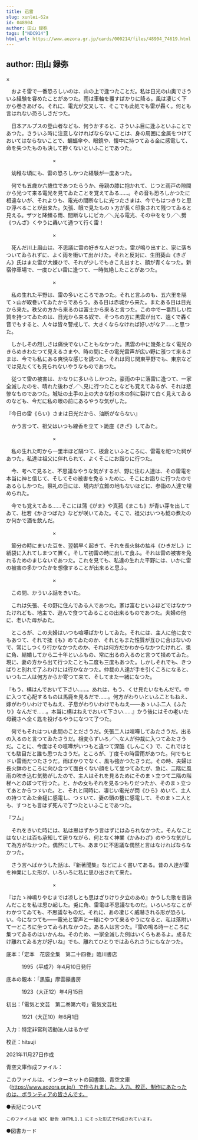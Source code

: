 ```yaml
---
title: 迅雷
slug: xunlei-62a
id: 048904
author: 田山 録弥
tags: ["NDC914"]
html_url: https://www.aozora.gr.jp/cards/000214/files/48904_74619.html
---
```


## author: 田山 録弥

×

　およそ雷で一番恐ろしいのは、山の上で逢つたことだ。私は日光の山奥でさういふ経験を甞めたことがあつた。雨は車軸を覆すばかりに降る。風は凄じく下から巻きあげる。それに、電光が交叉して、そこでも此処でも雷が轟く。何とも言はれない恐ろしさだつた。

　日本アルプスの登山者なども、何うかすると、さういふ目に逢ふといふことであつた。さういふ時に注意しなければならないことは、身の周囲に金属をつけておいてはならないことで、蝙蝠傘や、眼鏡や、懐中に持つてゐる金に感電して、命を失つたものも決して尠くないといふことであつた。

　　　　　　　　　×

　幼稚な頃にも、雷の恐ろしかつた経験が一度あつた。

　何でも五歳か六歳位であつたらうか、母親の膝に抱かれて、じつと雨戸の隙間から光つて来る電光を見てゐたことを覚えてゐる……。その音も恐ろしかつたに相違ないが、それよりも、電光の間断なしに光つたさまは、今でもはつきりと思ひ浮べることが出来た。矢張、眼で見たものゝ方が長く印象されて残つてゐると見える。ザツと降頻る雨、間断なしにピカ／＼光る電光、その中ををり／＼劈《つんざ》くやうに轟いて通つて行く雷！

　　　　　　　　　×

　死んだ川上眉山は、不思議に雷の好きな人だつた。雷が鳴り出すと、家に落ちついてゐられずに、よく雨を衝いて出かけた。それと反対に、生田葵山《きざん》氏はまた雷が大嫌ひで、それが少しでもきこえ出すと、顔が青くなつた。新宿停車場で、一度ひどい雷に逢つて、一時気絶したことがあつた。

　　　　　　　　　×

　私の生れた平野は、雷の多いところであつた。それと言ふのも、五六里を隔てゝ山が取巻いてゐたからであらう。ある日は赤城から来た。またある日は日光から来た。秩父の方から来るのは富士から来ると言つた。この中で一番烈しい性質を持つてゐたのは、日光から来る奴で、そつちの方に黒雲が出て、遠くで轟く音でもすると、人々は皆々警戒して、大きくならなければ好いがなア……と思つた。

　しかしその烈しさは痛快でないこともなかつた。黒雲の中に幾条となく電光のきらめきわたつて見えるさまや、時の間にその電光雷声が広い野に漲つて来るさまは、今でも私にある爽快な感じを誘つた。それは同じ関東平野でも、東京などでは見たくても見られないやうなものであつた。

　従つて雷の被害は、かなりに多いらしかつた。豪雨の中に落雷に逢つて、一家全滅したのを、晴れた後わざ／＼見に行つたことなども覚えてゐるが、それは悲惨なものであつた。城址の土手の上の大きな杉の木の斜に裂けて白く見えてゐるのなども、今だに私の眼の前にあるやうな気がした。

『今日の雷《らい》さまは日光だから、油断がならない』

　かう言つて、祖父はいつも線香を立てゝ跪座《きざ》してゐた。

　　　　　　　　　×

　私の生れた町から一里半ほど隔つて、板倉といふところに、雷電を祀つた祠があつた。私達は祖父に伴れられて、よくそこにお詣りに行つた。

　今、考へて見ると、不思議なやうな気がするが、野に住む人達は、その雷電を本当に神と信じて、そしてその被害を免るゝために、そこにお詣りに行つたのであるらしかつた。祭礼の日には、境内が立錐の地もないほどに、参詣の人達で埋められた。

　今でも覚えてゐる……そこには蒲《がま》や真菰《まこも》が青い芽を出してゐて、杜若《かきつばた》などが咲いてゐた。そこで、祖父はいつも鯰の煮たのか何かで酒を飲んだ。

　　　　　　　　　×

　節分の時にまいた豆を、翌朝早く起きて、それを長火鉢の抽斗《ひきだし》に紙袋に入れてしまつて置く。そして初雷の時に出して食ふ。それは雷の被害を免れるためのまじないであつた。これを見ても、私達の生れた平野には、いかに雷の被害の多かつたかを想像することが出来ると思ふ。

　　　　　　　　　×

　この間、かういふ話をきいた。

　これは矢張、その野に住んでゐる人であつた。家は富むといふほどではなかつたけれども、地主で、遊んで食つてゐることの出来るものであつた。夫婦の他に、老いた母がゐた。

　ところが、この夫婦はいつも喧嘩ばかりしてゐた。それには、主人に他に女でもあつて、それで揉《も》めてゐたのか、それともまた性質が互ひに合はないので、常にしつくり行かなかつたのか、それは何方だかわからなかつたけれど、兎に角、結婚してから二十年といふもの、常に出るの入るのと言つて揉めてゐた。現に、妻の方から出て行つたことも二度も三度もあつた。しかしそれでも、きつぱりと別れて了ふわけには行かなかつた。仲裁の人達が手を引くころになると、いつも二人は何方からか寄つて来て、そしてまた一緒になつた。

『もう、構はんでおいて下さい……。あれは、もう、くせ見たいなもんだで。中に入つて心配するものは馬鹿を見るだで……。何方がわりいといふこともねえ、嫁がわりいわけでもねえ、子息がわりいわけでもねえ――あゝいふ二人《ふたり》なんだで……。本当に構はねえでおいて下さい……』かう後にはその老いた母親さへ全く匙を投げるやうになつて了つた。

　何でもそれはつい此間のことださうだ。矢張二人は喧嘩してゐたさうだ。出るの入るのと言つてゐたさうだ。相変らずいろ／＼な人が仲裁に入つてゐたさうだ。ことに、今度はその喧嘩がいつもと違つて深酷《しんこく》で、これではとても駄目だと誰も思つたさうだ。ところが、丁度その時雷雨があつた。何でもヒドい雷雨だつたさうだ。雨ばかりでなく、風も強かつたさうだ。その時、夫婦は長火鉢のところに向ひ合つて面白くない顔をして坐つてゐたが、急に、二階に風雨の吹き込む気勢がしたので、主人はそれを見るためにそのまゝ立つて二階の階梯へとのぼつて行つた。と、かの女もそれを見るつもりだつたか、そのまゝ立つてあとからつゞいた。と、それと同時に、凄じい電光が閃《ひら》めいて、主人の持つてゐた金槌に感電し、つゞいて、妻の頭の簪に感電して、そのまゝ二人とも、すつとも言はず死んで了つたといふことであつた。

『フム』

　それをきいた時には、私は思はずかう言はずにはゐられなかつた。そんなことはないとは百も承知して居りながら、何となく神業《かみわざ》のやうな気がして為方がなかつた。偶然にしても、あまりに不思議な偶然と言はなければならなかつた。

　さう言へばかうした話は、『新著聞集』などによく書いてある。昔の人達が雷を神業にした形が、いろいろに私に思ひ出されて来た。

　　　　　　　　　×

『はたゝ神鳴りやむまでは凉しとも思はざりけり夕立のあめ』かうした歌を昔詠んだことを私は思ひ起した。兎に角、雷電は不思議なものだ。いろいろなことがわかつてゐても、不思議なものだ。それに、あの凄じく威嚇される形が恐ろしい。今になつても――電光と雷声と一緒にやつて来るやうになると、私は落附いて一ところに坐つてゐられなかつた。ある人は言つた。『雷の鳴る時一ところに集つてゐるのはいかんね。そのため、一家全滅した例はいくらもあるよ。成るたけ離れてゐる方が好いね』でも、離れてひとりではゐられさうにもなかつた。













底本：「定本　花袋全集　第二十四巻」臨川書店

　　　1995（平成7）年4月10日発行

底本の親本：「黒猫」摩雲巓書房

　　　1923（大正12）年4月15日

初出：「電気と文芸　第二巻第六号」電気文芸社

　　　1921（大正10）年6月1日

入力：特定非営利活動法人はるかぜ

校正：hitsuji

2021年11月27日作成

青空文庫作成ファイル：

このファイルは、インターネットの図書館、青空文庫（https://www.aozora.gr.jp/）で作られました。入力、校正、制作にあたったのは、ボランティアの皆さんです。











●表記について


	このファイルは W3C 勧告 XHTML1.1 にそった形式で作成されています。







●図書カード